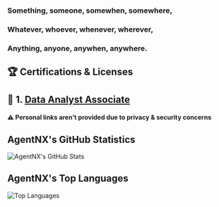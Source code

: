 ### Something, someone, somewhen, somewhere,
### Whatever, whoever, whenever, wherever,
### Anything, anyone, anywhen, anywhere.

## 🏆 Certifications & Licenses

## 📗 1. [Data Analyst Associate](https://www.datacamp.com/certification/data-analyst)

#### ⚠️ Personal links aren't provided due to privacy & security concerns

## AgentNX's GitHub Statistics
![AgentNX's GitHub Stats](https://github-readme-stats.vercel.app/api?username=AgentNX)

## AgentNX's Top Languages
![Top Languages](https://github-readme-stats.vercel.app/api/top-langs/?username=AgentNX&layout=compact&theme=radical)  
